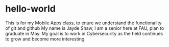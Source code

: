 # hello-world
This is for my Mobile Apps class, to enure we understand the functionality of git and github
My name is Jayde Shaw, I am a senior here at FAU, plan to graduate in May. My goal is to work in Cybersecurity as the field continues to grow and become more interesting.
